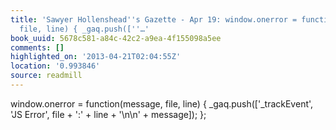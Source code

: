 ```yaml
---
title: 'Sawyer Hollenshead''s Gazette - Apr 19: window.onerror = function(message,
  file, line) { _gaq.push([''…'
book_uuid: 5678c581-a84c-42c2-a9ea-4f155098a5ee
comments: []
highlighted_on: '2013-04-21T02:04:55Z'
location: '0.993846'
source: readmill
---
```


window.onerror = function(message, file, line) { _gaq.push(['_trackEvent', 'JS Error', file + ':' + line + '\n\n' + message]); };